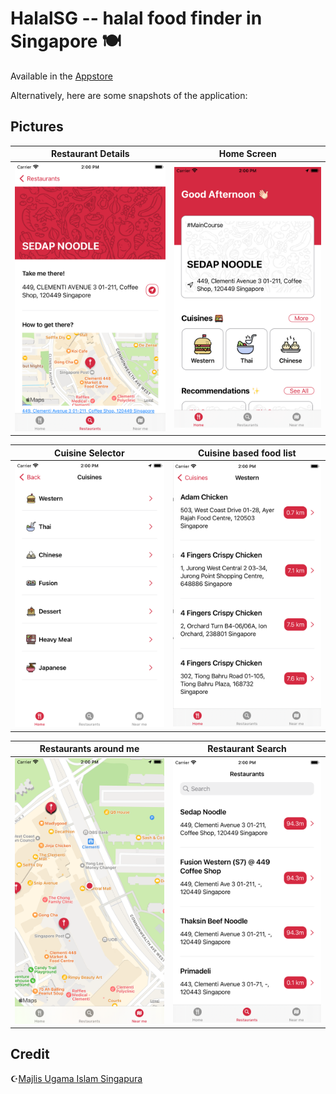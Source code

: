 # HalalSG -- halal food finder in Singapore 🍽️

Available in the [Appstore](https://apps.apple.com/us/app/halalsg/id6444731439)

Alternatively, here are some snapshots of the application:

## Pictures
Restaurant Details         |  Home Screen
:-------------------------:|:-------------------------:
<img src="https://github.com/froznade-iwnl/froznade-iwnl/blob/main/Pictures/Simulator%20Screen%20Shot%20-%20iPhone%208%20Plus%20-%202022-11-26%20at%2014.00.45.png?raw=true" width="300">  |  <img src="https://github.com/froznade-iwnl/froznade-iwnl/blob/main/Pictures/Simulator%20Screen%20Shot%20-%20iPhone%208%20Plus%20-%202022-11-26%20at%2014.00.25.png?raw=true" width="300">

Cuisine Selector        |  Cuisine based food list
:-------------------------:|:-------------------------:
<img src="https://github.com/froznade-iwnl/froznade-iwnl/blob/main/Pictures/Simulator%20Screen%20Shot%20-%20iPhone%208%20Plus%20-%202022-11-26%20at%2014.00.31.png?raw=true" width="300">  |  <img src="https://github.com/froznade-iwnl/froznade-iwnl/blob/main/Pictures/Simulator%20Screen%20Shot%20-%20iPhone%208%20Plus%20-%202022-11-26%20at%2014.00.34.png?raw=true" width="300">

Restaurants around me     |  Restaurant Search
:-------------------------:|:-------------------------:
<img src="https://github.com/froznade-iwnl/froznade-iwnl/blob/main/Pictures/Simulator%20Screen%20Shot%20-%20iPhone%208%20Plus%20-%202022-11-26%20at%2014.00.47.png?raw=true" width="300">  |  <img src="https://github.com/froznade-iwnl/froznade-iwnl/blob/main/Pictures/Simulator%20Screen%20Shot%20-%20iPhone%208%20Plus%20-%202022-11-26%20at%2014.00.43.png?raw=true" width="300">

## Credit
☪️[Majlis Ugama Islam Singapura](https://www.muis.gov.sg/Halal)
